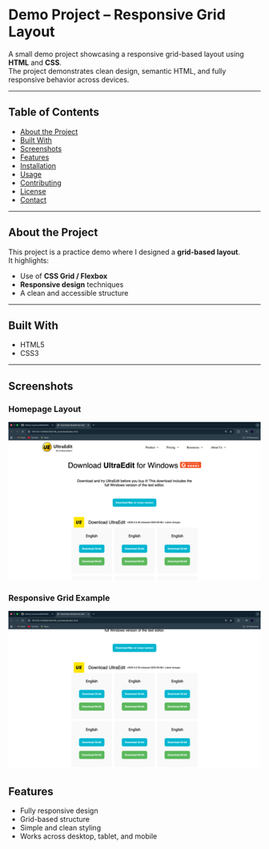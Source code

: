 # Demo Project – Responsive Grid Layout

A small demo project showcasing a responsive grid-based layout using **HTML** and **CSS**.  
The project demonstrates clean design, semantic HTML, and fully responsive behavior across devices.

---

## Table of Contents

- [About the Project](#about-the-project)  
- [Built With](#built-with)  
- [Screenshots](#screenshots)  
- [Features](#features)  
- [Installation](#installation)  
- [Usage](#usage)  
- [Contributing](#contributing)  
- [License](#license)  
- [Contact](#contact)

---

## About the Project

This project is a practice demo where I designed a **grid-based layout**.  
It highlights:

- Use of **CSS Grid / Flexbox**  
- **Responsive design** techniques  
- A clean and accessible structure  

---

## Built With

- HTML5  
- CSS3  

---

## Screenshots

### Homepage Layout
![Homepage Screenshot](Screenshot%202025-08-27%20at%207.58.04%20AM.png)

### Responsive Grid Example
![Responsive Grid Screenshot](Screenshot%202025-08-27%20at%207.58.20%20AM.png)


## Features

- Fully responsive design  
- Grid-based structure  
- Simple and clean styling  
- Works across desktop, tablet, and mobile  
